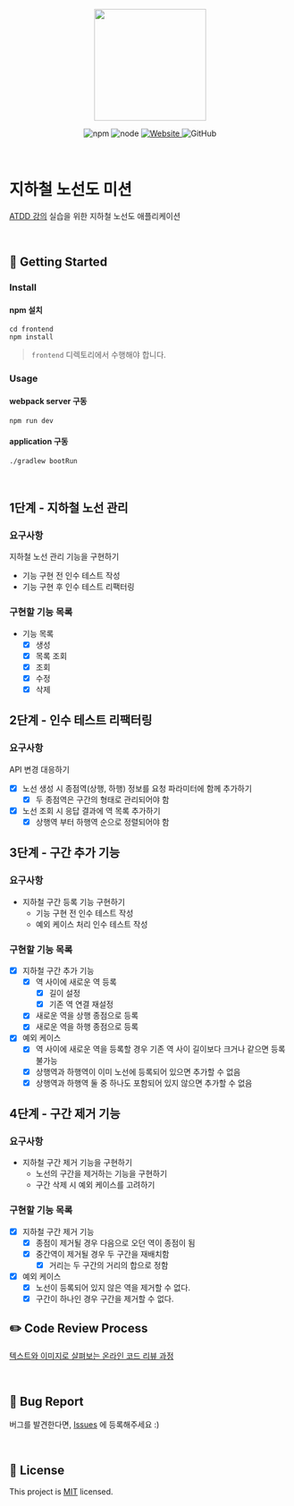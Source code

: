 <p align="center">
    <img width="200px;" src="https://raw.githubusercontent.com/woowacourse/atdd-subway-admin-frontend/master/images/main_logo.png"/>
</p>
<p align="center">
  <img alt="npm" src="https://img.shields.io/badge/npm-%3E%3D%205.5.0-blue">
  <img alt="node" src="https://img.shields.io/badge/node-%3E%3D%209.3.0-blue">
  <a href="https://edu.nextstep.camp/c/R89PYi5H" alt="nextstep atdd">
    <img alt="Website" src="https://img.shields.io/website?url=https%3A%2F%2Fedu.nextstep.camp%2Fc%2FR89PYi5H">
  </a>
  <img alt="GitHub" src="https://img.shields.io/github/license/next-step/atdd-subway-admin">
</p>

<br>

# 지하철 노선도 미션
[ATDD 강의](https://edu.nextstep.camp/c/R89PYi5H) 실습을 위한 지하철 노선도 애플리케이션

<br>

## 🚀 Getting Started

### Install
#### npm 설치
```
cd frontend
npm install
```
> `frontend` 디렉토리에서 수행해야 합니다.

### Usage
#### webpack server 구동
```
npm run dev
```
#### application 구동
```
./gradlew bootRun
```
<br>

## 1단계 - 지하철 노선 관리
### 요구사항
지하철 노선 관리 기능을 구현하기
- 기능 구현 전 인수 테스트 작성
- 기능 구현 후 인수 테스트 리팩터링

### 구현할 기능 목록
- 기능 목록
    - [x] 생성
    - [x] 목록 조회
    - [x] 조회
    - [x] 수정
    - [x] 삭제
    
## 2단계 - 인수 테스트 리팩터링
### 요구사항
API 변경 대응하기
- [x] 노선 생성 시 종점역(상행, 하행) 정보를 요청 파라미터에 함께 추가하기
  - [x] 두 종점역은 구간의 형태로 관리되어야 함
- [x] 노선 조회 시 응답 결과에 역 목록 추가하기
  - [x] 상행역 부터 하행역 순으로 정렬되어야 함

## 3단계 - 구간 추가 기능
### 요구사항
- 지하철 구간 등록 기능 구현하기
  - 기능 구현 전 인수 테스트 작성 
  - 예외 케이스 처리 인수 테스트 작성

### 구현할 기능 목록
- [x] 지하철 구간 추가 기능
  - [x] 역 사이에 새로운 역 등록
    - [x] 길이 설정 
    - [x] 기존 역 연결 재설정
  - [x] 새로운 역을 상행 종점으로 등록
  - [x] 새로운 역을 하행 종점으로 등록
- [x] 예외 케이스
  - [x] 역 사이에 새로운 역을 등록할 경우 기존 역 사이 길이보다 크거나 같으면 등록 불가능
  - [x] 상행역과 하행역이 이미 노선에 등록되어 있으면 추가할 수 없음
  - [x] 상행역과 하행역 둘 중 하나도 포함되어 있지 않으면 추가할 수 없음
  
## 4단계 - 구간 제거 기능
### 요구사항
- 지하철 구간 제거 기능을 구현하기
  - 노선의 구간을 제거하는 기능을 구현하기
  - 구간 삭제 시 예외 케이스를 고려하기

### 구현할 기능 목록
- [x] 지하철 구간 제거 기능
  - [x] 종점이 제거될 경우 다음으로 오던 역이 종점이 됨
  - [x] 중간역이 제거될 경우 두 구간을 재배치함
    - [x] 거리는 두 구간의 거리의 합으로 정함
- [x] 예외 케이스
  - [x] 노선이 등록되어 있지 않은 역을 제거할 수 없다.
  - [x] 구간이 하나인 경우 구간을 제거할 수 없다.

## ✏️ Code Review Process
[텍스트와 이미지로 살펴보는 온라인 코드 리뷰 과정](https://github.com/next-step/nextstep-docs/tree/master/codereview)

<br>

## 🐞 Bug Report

버그를 발견한다면, [Issues](https://github.com/next-step/atdd-subway-admin/issues) 에 등록해주세요 :)

<br>

## 📝 License

This project is [MIT](https://github.com/next-step/atdd-subway-admin/blob/master/LICENSE.md) licensed.
